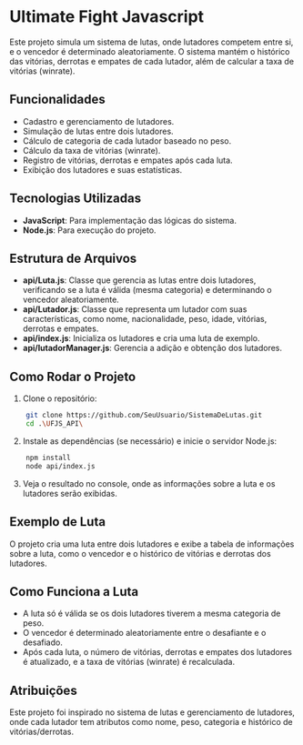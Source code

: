 
# Ultimate Fight Javascript

Este projeto simula um sistema de lutas, onde lutadores competem entre si, e o vencedor é determinado aleatoriamente. O sistema mantém o histórico das vitórias, derrotas e empates de cada lutador, além de calcular a taxa de vitórias (winrate).

## Funcionalidades
- Cadastro e gerenciamento de lutadores.
- Simulação de lutas entre dois lutadores.
- Cálculo de categoria de cada lutador baseado no peso.
- Cálculo da taxa de vitórias (winrate).
- Registro de vitórias, derrotas e empates após cada luta.
- Exibição dos lutadores e suas estatísticas.

## Tecnologias Utilizadas
- **JavaScript**: Para implementação das lógicas do sistema.
- **Node.js**: Para execução do projeto.

## Estrutura de Arquivos

- **api/Luta.js**: Classe que gerencia as lutas entre dois lutadores, verificando se a luta é válida (mesma categoria) e determinando o vencedor aleatoriamente.
- **api/Lutador.js**: Classe que representa um lutador com suas características, como nome, nacionalidade, peso, idade, vitórias, derrotas e empates.
- **api/index.js**: Inicializa os lutadores e cria uma luta de exemplo.
- **api/lutadorManager.js**: Gerencia a adição e obtenção dos lutadores.

## Como Rodar o Projeto

1. Clone o repositório:
```bash
    git clone https://github.com/SeuUsuario/SistemaDeLutas.git
    cd .\UFJS_API\
```

2. Instale as dependências (se necessário) e inicie o servidor Node.js:
```bash
    npm install
    node api/index.js
```

3. Veja o resultado no console, onde as informações sobre a luta e os lutadores serão exibidas.

## Exemplo de Luta
O projeto cria uma luta entre dois lutadores e exibe a tabela de informações sobre a luta, como o vencedor e o histórico de vitórias e derrotas dos lutadores.

## Como Funciona a Luta

- A luta só é válida se os dois lutadores tiverem a mesma categoria de peso.
- O vencedor é determinado aleatoriamente entre o desafiante e o desafiado.
- Após cada luta, o número de vitórias, derrotas e empates dos lutadores é atualizado, e a taxa de vitórias (winrate) é recalculada.

## Atribuições

Este projeto foi inspirado no sistema de lutas e gerenciamento de lutadores, onde cada lutador tem atributos como nome, peso, categoria e histórico de vitórias/derrotas.
